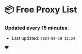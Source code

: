 # :package: Free Proxy List
### Updated every 15 minutes.

- Last updated: `2024-08-19 12:24`

:heart:
